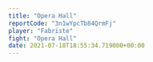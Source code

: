 ```yaml
---
title: "Opera Hall"
reportCode: "3n1wYpcTb84QrmFj"
player: "Fabrïste"
fight: "Opera Hall"
date: 2021-07-18T18:55:34.719000+00:00
---
```

